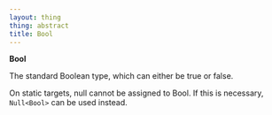 ```yaml
---
layout: thing
thing: abstract
title: Bool
---
```

**Bool**

The standard Boolean type, which can either be true or false.

On static targets, null cannot be assigned to Bool. If this is necessary,
`Null<Bool>` can be used instead.

